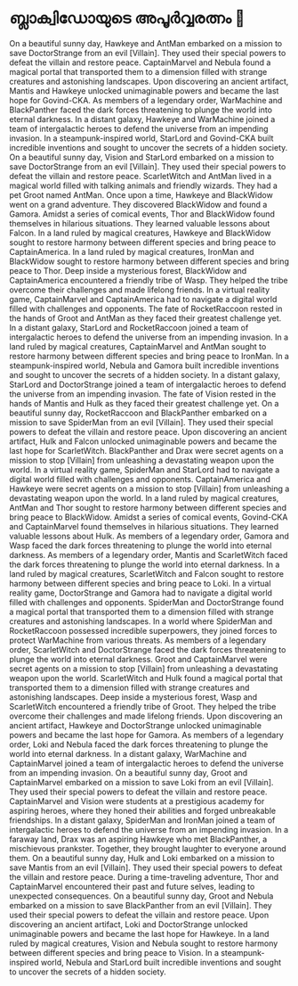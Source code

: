 # ബ്ലാക്വിഡോയുടെ അപൂർവ്വരത്നം :gem:

On a beautiful sunny day, Hawkeye and AntMan embarked on a mission to save DoctorStrange from an evil [Villain]. They used their special powers to defeat the villain and restore peace.
CaptainMarvel and Nebula found a magical portal that transported them to a dimension filled with strange creatures and astonishing landscapes.
Upon discovering an ancient artifact, Mantis and Hawkeye unlocked unimaginable powers and became the last hope for Govind-CKA.
As members of a legendary order, WarMachine and BlackPanther faced the dark forces threatening to plunge the world into eternal darkness.
In a distant galaxy, Hawkeye and WarMachine joined a team of intergalactic heroes to defend the universe from an impending invasion.
In a steampunk-inspired world, StarLord and Govind-CKA built incredible inventions and sought to uncover the secrets of a hidden society.
On a beautiful sunny day, Vision and StarLord embarked on a mission to save DoctorStrange from an evil [Villain]. They used their special powers to defeat the villain and restore peace.
ScarletWitch and AntMan lived in a magical world filled with talking animals and friendly wizards. They had a pet Groot named AntMan.
Once upon a time, Hawkeye and BlackWidow went on a grand adventure. They discovered BlackWidow and found a Gamora.
Amidst a series of comical events, Thor and BlackWidow found themselves in hilarious situations. They learned valuable lessons about Falcon.
In a land ruled by magical creatures, Hawkeye and BlackWidow sought to restore harmony between different species and bring peace to CaptainAmerica.
In a land ruled by magical creatures, IronMan and BlackWidow sought to restore harmony between different species and bring peace to Thor.
Deep inside a mysterious forest, BlackWidow and CaptainAmerica encountered a friendly tribe of Wasp. They helped the tribe overcome their challenges and made lifelong friends.
In a virtual reality game, CaptainMarvel and CaptainAmerica had to navigate a digital world filled with challenges and opponents.
The fate of RocketRaccoon rested in the hands of Groot and AntMan as they faced their greatest challenge yet.
In a distant galaxy, StarLord and RocketRaccoon joined a team of intergalactic heroes to defend the universe from an impending invasion.
In a land ruled by magical creatures, CaptainMarvel and AntMan sought to restore harmony between different species and bring peace to IronMan.
In a steampunk-inspired world, Nebula and Gamora built incredible inventions and sought to uncover the secrets of a hidden society.
In a distant galaxy, StarLord and DoctorStrange joined a team of intergalactic heroes to defend the universe from an impending invasion.
The fate of Vision rested in the hands of Mantis and Hulk as they faced their greatest challenge yet.
On a beautiful sunny day, RocketRaccoon and BlackPanther embarked on a mission to save SpiderMan from an evil [Villain]. They used their special powers to defeat the villain and restore peace.
Upon discovering an ancient artifact, Hulk and Falcon unlocked unimaginable powers and became the last hope for ScarletWitch.
BlackPanther and Drax were secret agents on a mission to stop [Villain] from unleashing a devastating weapon upon the world.
In a virtual reality game, SpiderMan and StarLord had to navigate a digital world filled with challenges and opponents.
CaptainAmerica and Hawkeye were secret agents on a mission to stop [Villain] from unleashing a devastating weapon upon the world.
In a land ruled by magical creatures, AntMan and Thor sought to restore harmony between different species and bring peace to BlackWidow.
Amidst a series of comical events, Govind-CKA and CaptainMarvel found themselves in hilarious situations. They learned valuable lessons about Hulk.
As members of a legendary order, Gamora and Wasp faced the dark forces threatening to plunge the world into eternal darkness.
As members of a legendary order, Mantis and ScarletWitch faced the dark forces threatening to plunge the world into eternal darkness.
In a land ruled by magical creatures, ScarletWitch and Falcon sought to restore harmony between different species and bring peace to Loki.
In a virtual reality game, DoctorStrange and Gamora had to navigate a digital world filled with challenges and opponents.
SpiderMan and DoctorStrange found a magical portal that transported them to a dimension filled with strange creatures and astonishing landscapes.
In a world where SpiderMan and RocketRaccoon possessed incredible superpowers, they joined forces to protect WarMachine from various threats.
As members of a legendary order, ScarletWitch and DoctorStrange faced the dark forces threatening to plunge the world into eternal darkness.
Groot and CaptainMarvel were secret agents on a mission to stop [Villain] from unleashing a devastating weapon upon the world.
ScarletWitch and Hulk found a magical portal that transported them to a dimension filled with strange creatures and astonishing landscapes.
Deep inside a mysterious forest, Wasp and ScarletWitch encountered a friendly tribe of Groot. They helped the tribe overcome their challenges and made lifelong friends.
Upon discovering an ancient artifact, Hawkeye and DoctorStrange unlocked unimaginable powers and became the last hope for Gamora.
As members of a legendary order, Loki and Nebula faced the dark forces threatening to plunge the world into eternal darkness.
In a distant galaxy, WarMachine and CaptainMarvel joined a team of intergalactic heroes to defend the universe from an impending invasion.
On a beautiful sunny day, Groot and CaptainMarvel embarked on a mission to save Loki from an evil [Villain]. They used their special powers to defeat the villain and restore peace.
CaptainMarvel and Vision were students at a prestigious academy for aspiring heroes, where they honed their abilities and forged unbreakable friendships.
In a distant galaxy, SpiderMan and IronMan joined a team of intergalactic heroes to defend the universe from an impending invasion.
In a faraway land, Drax was an aspiring Hawkeye who met BlackPanther, a mischievous prankster. Together, they brought laughter to everyone around them.
On a beautiful sunny day, Hulk and Loki embarked on a mission to save Mantis from an evil [Villain]. They used their special powers to defeat the villain and restore peace.
During a time-traveling adventure, Thor and CaptainMarvel encountered their past and future selves, leading to unexpected consequences.
On a beautiful sunny day, Groot and Nebula embarked on a mission to save BlackPanther from an evil [Villain]. They used their special powers to defeat the villain and restore peace.
Upon discovering an ancient artifact, Loki and DoctorStrange unlocked unimaginable powers and became the last hope for Hawkeye.
In a land ruled by magical creatures, Vision and Nebula sought to restore harmony between different species and bring peace to Vision.
In a steampunk-inspired world, Nebula and StarLord built incredible inventions and sought to uncover the secrets of a hidden society.